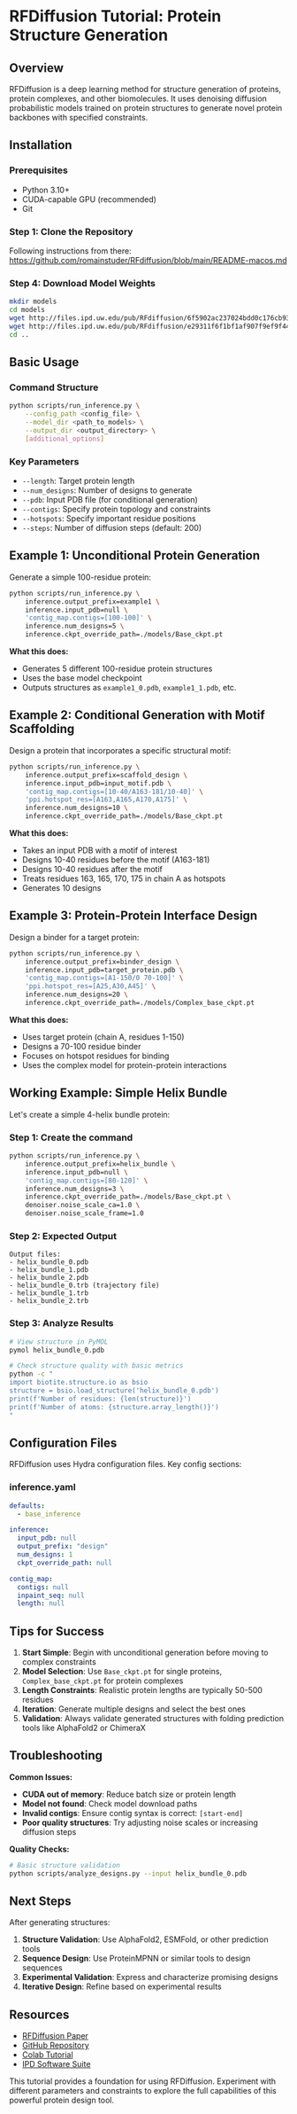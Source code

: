 # RFDiffusion Tutorial: Protein Structure Generation

## Overview

RFDiffusion is a deep learning method for structure generation of proteins, protein complexes, and
other biomolecules. It uses denoising diffusion probabilistic models trained on protein structures
to generate novel protein backbones with specified constraints.

## Installation

### Prerequisites

- Python 3.10+
- CUDA-capable GPU (recommended)
- Git

### Step 1: Clone the Repository

Following instructions from there:
https://github.com/romainstuder/RFdiffusion/blob/main/README-macos.md

### Step 4: Download Model Weights

```bash
mkdir models
cd models
wget http://files.ipd.uw.edu/pub/RFdiffusion/6f5902ac237024bdd0c176cb93063dc4/Base_ckpt.pt
wget http://files.ipd.uw.edu/pub/RFdiffusion/e29311f6f1bf1af907f9ef9f44b8328b/Complex_base_ckpt.pt
cd ..
```

## Basic Usage

### Command Structure

```bash
python scripts/run_inference.py \
    --config_path <config_file> \
    --model_dir <path_to_models> \
    --output_dir <output_directory> \
    [additional_options]
```

### Key Parameters

- `--length`: Target protein length
- `--num_designs`: Number of designs to generate
- `--pdb`: Input PDB file (for conditional generation)
- `--contigs`: Specify protein topology and constraints
- `--hotspots`: Specify important residue positions
- `--steps`: Number of diffusion steps (default: 200)

## Example 1: Unconditional Protein Generation

Generate a simple 100-residue protein:

```bash
python scripts/run_inference.py \
    inference.output_prefix=example1 \
    inference.input_pdb=null \
    'contig_map.contigs=[100-100]' \
    inference.num_designs=5 \
    inference.ckpt_override_path=./models/Base_ckpt.pt
```

**What this does:**

- Generates 5 different 100-residue protein structures
- Uses the base model checkpoint
- Outputs structures as `example1_0.pdb`, `example1_1.pdb`, etc.

## Example 2: Conditional Generation with Motif Scaffolding

Design a protein that incorporates a specific structural motif:

```bash
python scripts/run_inference.py \
    inference.output_prefix=scaffold_design \
    inference.input_pdb=input_motif.pdb \
    'contig_map.contigs=[10-40/A163-181/10-40]' \
    'ppi.hotspot_res=[A163,A165,A170,A175]' \
    inference.num_designs=10 \
    inference.ckpt_override_path=./models/Base_ckpt.pt
```

**What this does:**

- Takes an input PDB with a motif of interest
- Designs 10-40 residues before the motif (A163-181)
- Designs 10-40 residues after the motif
- Treats residues 163, 165, 170, 175 in chain A as hotspots
- Generates 10 designs

## Example 3: Protein-Protein Interface Design

Design a binder for a target protein:

```bash
python scripts/run_inference.py \
    inference.output_prefix=binder_design \
    inference.input_pdb=target_protein.pdb \
    'contig_map.contigs=[A1-150/0 70-100]' \
    'ppi.hotspot_res=[A25,A30,A45]' \
    inference.num_designs=20 \
    inference.ckpt_override_path=./models/Complex_base_ckpt.pt
```

**What this does:**

- Uses target protein (chain A, residues 1-150)
- Designs a 70-100 residue binder
- Focuses on hotspot residues for binding
- Uses the complex model for protein-protein interactions

## Working Example: Simple Helix Bundle

Let's create a simple 4-helix bundle protein:

### Step 1: Create the command

```bash
python scripts/run_inference.py \
    inference.output_prefix=helix_bundle \
    inference.input_pdb=null \
    'contig_map.contigs=[80-120]' \
    inference.num_designs=3 \
    inference.ckpt_override_path=./models/Base_ckpt.pt \
    denoiser.noise_scale_ca=1.0 \
    denoiser.noise_scale_frame=1.0
```

### Step 2: Expected Output

```
Output files:
- helix_bundle_0.pdb
- helix_bundle_1.pdb
- helix_bundle_2.pdb
- helix_bundle_0.trb (trajectory file)
- helix_bundle_1.trb
- helix_bundle_2.trb
```

### Step 3: Analyze Results

```bash
# View structure in PyMOL
pymol helix_bundle_0.pdb

# Check structure quality with basic metrics
python -c "
import biotite.structure.io as bsio
structure = bsio.load_structure('helix_bundle_0.pdb')
print(f'Number of residues: {len(structure)}')
print(f'Number of atoms: {structure.array_length()}')
"
```

## Configuration Files

RFDiffusion uses Hydra configuration files. Key config sections:

### inference.yaml

```yaml
defaults:
  - base_inference

inference:
  input_pdb: null
  output_prefix: "design"
  num_designs: 1
  ckpt_override_path: null

contig_map:
  contigs: null
  inpaint_seq: null
  length: null
```

## Tips for Success

1. **Start Simple**: Begin with unconditional generation before moving to complex constraints
2. **Model Selection**: Use `Base_ckpt.pt` for single proteins, `Complex_base_ckpt.pt` for protein
   complexes
3. **Length Constraints**: Realistic protein lengths are typically 50-500 residues
4. **Iteration**: Generate multiple designs and select the best ones
5. **Validation**: Always validate generated structures with folding prediction tools like
   AlphaFold2 or ChimeraX

## Troubleshooting

**Common Issues:**

- **CUDA out of memory**: Reduce batch size or protein length
- **Model not found**: Check model download paths
- **Invalid contigs**: Ensure contig syntax is correct: `[start-end]`
- **Poor quality structures**: Try adjusting noise scales or increasing diffusion steps

**Quality Checks:**

```bash
# Basic structure validation
python scripts/analyze_designs.py --input helix_bundle_0.pdb
```

## Next Steps

After generating structures:

1. **Structure Validation**: Use AlphaFold2, ESMFold, or other prediction tools
2. **Sequence Design**: Use ProteinMPNN or similar tools to design sequences
3. **Experimental Validation**: Express and characterize promising designs
4. **Iterative Design**: Refine based on experimental results

## Resources

- [RFDiffusion Paper](https://www.nature.com/articles/s41586-023-06415-8)
- [GitHub Repository](https://github.com/RosettaCommons/RFdiffusion)
- [Colab Tutorial](https://colab.research.google.com/drive/1bq8s3o4YxZUQTjbWVqDM4-k-j9BoZnCr)
- [IPD Software Suite](https://www.ipd.uw.edu/software/)

This tutorial provides a foundation for using RFDiffusion. Experiment with different parameters and
constraints to explore the full capabilities of this powerful protein design tool.
